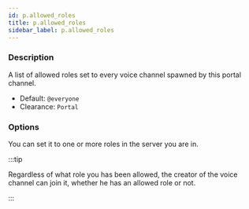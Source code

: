 ```yaml
---
id: p.allowed_roles
title: p.allowed_roles
sidebar_label: p.allowed_roles
---
```


### Description

A list of allowed roles set to every voice channel spawned by this portal channel.

* Default: `@everyone`
* Clearance: `Portal`

### Options

You can set it to one or more roles in the server you are in.

:::tip

Regardless of what role you has been allowed, the creator of the voice channel
can join it, whether he has an allowed role or not.

:::